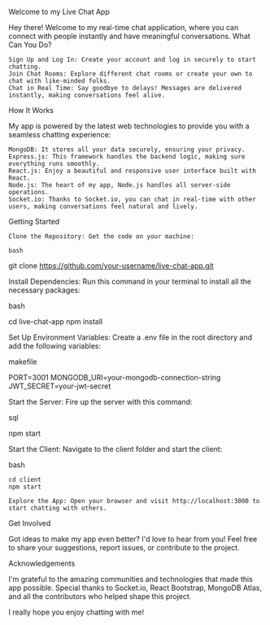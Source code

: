 Welcome to my Live Chat App

Hey there! Welcome to my real-time chat application, where you can connect with people instantly and have meaningful conversations.
What Can You Do?

    Sign Up and Log In: Create your account and log in securely to start chatting.
    Join Chat Rooms: Explore different chat rooms or create your own to chat with like-minded folks.
    Chat in Real Time: Say goodbye to delays! Messages are delivered instantly, making conversations feel alive.

How It Works

My app is powered by the latest web technologies to provide you with a seamless chatting experience:

    MongoDB: It stores all your data securely, ensuring your privacy.
    Express.js: This framework handles the backend logic, making sure everything runs smoothly.
    React.js: Enjoy a beautiful and responsive user interface built with React.
    Node.js: The heart of my app, Node.js handles all server-side operations.
    Socket.io: Thanks to Socket.io, you can chat in real-time with other users, making conversations feel natural and lively.

Getting Started

    Clone the Repository: Get the code on your machine:

    bash

git clone https://github.com/your-username/live-chat-app.git

Install Dependencies: Run this command in your terminal to install all the necessary packages:

bash

cd live-chat-app
npm install

Set Up Environment Variables: Create a .env file in the root directory and add the following variables:

makefile

PORT=3001
MONGODB_URI=your-mongodb-connection-string
JWT_SECRET=your-jwt-secret

Start the Server: Fire up the server with this command:

sql

npm start

Start the Client: Navigate to the client folder and start the client:

bash

    cd client
    npm start

    Explore the App: Open your browser and visit http://localhost:3000 to start chatting with others.

Get Involved

Got ideas to make my app even better? I'd love to hear from you! Feel free to share your suggestions, report issues, or contribute to the project.

Acknowledgements

I'm grateful to the amazing communities and technologies that made this app possible. Special thanks to Socket.io, React Bootstrap, MongoDB Atlas, and all the contributors who helped shape this project.

I really hope you enjoy chatting with me!
